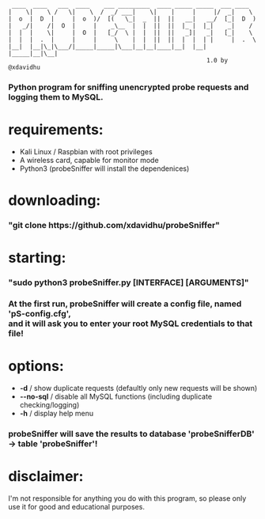      ____  ____   ___  ____    ___ _________  ____ _____ _____  ___ ____    
    |    \|    \ /   \|    \  /  _/ ___|    \|    |     |     |/  _|    \   
    |  o  |  D  |     |  o  )/  [(   \_|  _  ||  ||   __|   __/  [_|  D  )  
    |   _/|    /|  O  |     |    _\__  |  |  ||  ||  |_ |  |_|    _|    /   
    |  |  |    \|     |  O  |   [_/  \ |  |  ||  ||   _]|   _|   [_|    \   
    |  |  |  .  |     |     |     \    |  |  ||  ||  |  |  | |     |  .  \  
    |__|  |__|\_|\___/|_____|_____|\___|__|__|____|__|  |__| |_____|__|\__| 
                                                            1.0 by @xdavidhu

<h3>Python program for sniffing unencrypted probe requests and logging them to MySQL.</h3>

# requirements:
  * Kali Linux / Raspbian with root privileges<br>
  * A wireless card, capable for monitor mode<br>
  * Python3 (probeSniffer will install the dependenices)
  
# downloading:
  <h3>"git clone https://github.com/xdavidhu/probeSniffer"</h3>
  
# starting:
  <h3>"sudo python3 probeSniffer.py [INTERFACE] [ARGUMENTS]"</h3>
  <h3> At the first run, probeSniffer will create a config file, named 'pS-config.cfg',<br>
       and it will ask you to enter your root MySQL credentials to that file!</h3>
  
# options:
  * <b>-d</b> / show duplicate requests (defaultly only new requests will be shown)
  * <b>--no-sql</b> / disable all MySQL functions (including duplicate checking/logging)
  * <b>-h</b> / display help menu

<h3> probeSniffer will save the results to database 'probeSnifferDB' -> table 'probeSniffer'! </h3>

# disclaimer:
  I'm not responsible for anything you do with this program, so please only use it for good and educational purposes.
